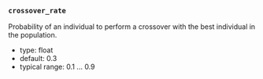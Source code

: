 ### `crossover_rate`

Probability of an individual to perform a crossover with the best individual in the population.


  - type: float
  - default: 0.3
  - typical range: 0.1 ... 0.9
